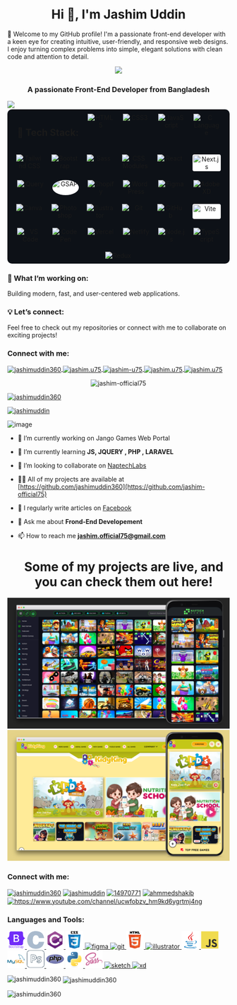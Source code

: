 
              

<h1 align="center">Hi 👋, I'm Jashim Uddin</h1>
<p>👋 Welcome to my GitHub profile! I'm a passionate front-end developer with a keen eye for creating intuitive, user-friendly, and responsive web designs. I enjoy turning complex problems into simple, elegant solutions with clean code and attention to detail.</p>


<p align="center">
<a href=""><img src="https://readme-typing-svg.herokuapp.com/?lines=Passionate+Web+Developer;Always%20learning%20new%20things&font=Fira%20Code&center=true&width=440&height=45&color=f75c7e&vCenter=true&size=22"></a>
</p>
<h3 align="center">A passionate Front-End Developer from Bangladesh</h3>
<img src="https://github.com/jashimuddin360/my_images/blob/master/%2B.jpg" >
<div align="center" style="display: flex; flex-wrap: wrap; justify-content: center; gap: 20px; padding: 10px; background-color: #0d1117; border-radius: 10px;">
<h2>🚀 Tech Stack:</h2>
<!-- 💻 Languages -->
<img src="https://img.icons8.com/color/60/html-5--v1.png" alt="HTML5" title="HTML5" width="60"/>
<img src="https://img.icons8.com/color/60/css3.png" alt="CSS3" title="CSS3" width="60"/>
<img src="https://img.icons8.com/color/60/javascript--v1.png" alt="JavaScript" title="JavaScript" width="60"/>
<img src="https://img.icons8.com/color/60/c-programming.png" alt="C Language" title="C Language" width="60"/>

<!-- 🎨 Styling -->
<img src="https://img.icons8.com/color/60/tailwind_css.png" alt="Tailwind CSS" title="Tailwind CSS" width="60"/>
<img src="https://img.icons8.com/color/60/bootstrap.png" alt="Bootstrap" title="Bootstrap" width="60"/>
<img src="https://img.icons8.com/color/60/sass.png" alt="Sass" title="Sass" width="60"/>
<img src="https://img.icons8.com/color/60/css3.png" alt="CSS Modules" title="CSS Modules" width="60"/>

<!-- ⚛️ Frameworks & Libraries -->
<img src="https://img.icons8.com/external-tal-revivo-color-tal-revivo/60/external-react-a-javascript-library-for-building-user-interfaces-logo-color-tal-revivo.png" alt="React" title="React" width="60"/>
<img src="https://cdn.jsdelivr.net/gh/devicons/devicon/icons/nextjs/nextjs-original.svg" alt="Next.js" title="Next.js" width="60" style="background-color: white; border-radius: 4px; padding: 2px;"/>
<img src="https://img.icons8.com/ios-filled/60/ffffff/jquery.png" alt="jQuery" title="jQuery" width="60"/>
<img src="https://assets.codepen.io/16327/internal/avatars/users/default.png?fit=crop&format=auto&height=512&version=1688741522&width=512" alt="GSAP" title="GSAP" width="60" style="border-radius: 50%; background-color: white;"/>

<!-- 🌐 CMS & Platforms -->
<img src="https://cdn.worldvectorlogo.com/logos/shopify.svg" alt="Shopify" title="Shopify" width="60"/>
<img src="https://img.icons8.com/color/60/wordpress.png" alt="WordPress" title="WordPress" width="60"/>

<!-- 🎨 Design Tools -->
<img src="https://img.icons8.com/color/60/figma--v1.png" alt="Figma" title="Figma" width="60"/>
<img src="https://img.icons8.com/color/60/adobe-xd.png" alt="Adobe XD" title="Adobe XD" width="60"/>
<img src="https://img.icons8.com/color/60/canva.png" alt="Canva" title="Canva" width="60"/>
<img src="https://img.icons8.com/color/60/adobe-photoshop.png" alt="Photoshop" title="Photoshop" width="60"/>
<img src="https://img.icons8.com/color/60/adobe-illustrator.png" alt="Illustrator" title="Illustrator" width="60"/>

<!-- 🧰 Tools -->
<img src="https://img.icons8.com/color/60/git.png" alt="Git" title="Git" width="60"/>
<img src="https://img.icons8.com/ios-glyphs/60/ffffff/github.png" alt="GitHub" title="GitHub" width="60"/>
<img src="https://vitejs.dev/logo.svg" alt="Vite" title="Vite" width="60" style="background-color:white; border-radius:4px; padding:2px;"/>
<img src="https://img.icons8.com/color/60/visual-studio-code-2019.png" alt="VS Code" title="VS Code" width="60"/>
<img src="https://img.icons8.com/color/60/codepen.png" alt="CodePen" title="CodePen" width="60"/>
<img src="https://assets.vercel.com/image/upload/front/favicon/vercel/favicon.ico" alt="Vercel" title="Vercel" width="60"/>
<img src="https://www.netlify.com/v3/img/components/logomark.png" alt="Netlify" title="Netlify" width="60"/>

<!-- 🖥 Node.js -->
<img src="https://img.icons8.com/color/60/nodejs.png" alt="Node.js" title="Node.js" width="60"/>

<!-- 📝 TypeScript -->
<img src="https://img.icons8.com/color/60/typescript.png" alt="TypeScript" title="TypeScript" width="60"/>

<!-- 🔴 Redux -->
<img src="https://img.icons8.com/color/60/redux.png" alt="Redux" title="Redux" width="60"/>

</div>



<h3>🚀 What I’m working on:</h3>
<p>Building modern, fast, and user-centered web applications.</p>

<h3>💡 Let’s connect:</h3>
<p>Feel free to check out my repositories or connect with me to collaborate on exciting projects!</p>

<h3 align="left">Connect with me:</h3>
<p align="left">
    <a href="https://codepen.io/jashimuddin360" target="_blank">
        <img align="center" src="https://img.icons8.com/ios/50/ffffff/codepen.png" alt="jashimuddin360" height="30" width="30" />
    </a>
    <a href="https://www.facebook.com/jashim.u75/" target="_blank">
        <img align="center" src="https://img.icons8.com/fluency/48/000000/facebook-new.png" alt="jashim.u75" height="30" width="30" />
    </a>
    <a href="https://www.linkedin.com/in/jashim-u75/" target="_blank">
        <img align="center" src="https://img.icons8.com/color/48/000000/linkedin.png" alt="jashim-u75" height="30" width="30" />
    </a>
    <a href="https://join.skype.com/invite/q3BZeGyPj6V3" target="_blank">
        <img align="center" src="https://img.icons8.com/color/48/000000/skype.png" alt="jashim.u75" height="30" width="30" />
    </a>
    <a href="https://www.instagram.com/jashim.u75/" target="_blank">
        <img align="center" src="https://img.icons8.com/fluency/48/000000/instagram-new.png" alt="jashim.u75" height="30" width="30" />
    </a>
</p>



<p align="center"> <img src="https://komarev.com/ghpvc/?username=jashimuddin360&label=Profile%20views&color=0e75b6&style=flat" alt="jashim-official75" /> </p>

<p align="left"> <a href="https://github.com/ryo-ma/github-profile-trophy"><img src="https://github-profile-trophy.vercel.app/?username=jashim-official75" alt="jashimuddin360" /></a> </p>

<p align="left"> <a href="https://twitter.com/jashimuddin" target="blank"><img src="https://img.shields.io/twitter/follow/jashimuddin?logo=twitter&style=for-the-badge" alt="jashimuddin" /></a> </p>
 
![image](https://github.com/user-attachments/assets/6191ec42-16e1-4cc8-9e2e-aa449db0a338)

- 🔭 I’m currently working on Jango Games Web Portal


- 🌱 I’m currently learning **JS, JQUERY , PHP , LARAVEL**

- 👯 I’m looking to collaborate on [NaptechLabs](https://naptechlabs.co.uk/)

- 👨‍💻 All of my projects are available at [https://github.com/jashimuddin360](https://github.com/jashim-official75)

- 📝 I regularly write articles on [Facebook](Facebook)

- 💬 Ask me about **Frond-End Developement**

- 📫 How to reach me **jashim.official75@gmail.com**
  <h1 align="center">Some of my projects are live, and you can check them out here! </h1>
  
  
[![Project Image](https://raw.githubusercontent.com/jashim-official75/All_Project_Mockup/refs/heads/master/d2c774d6268a28c167194996f5c82ba455b040d2.png)](https://naptechgames.com/)
<a href="https://kidyking.com/" target="_blank">
    <img src="https://github.com/jashim-official75/All_Project_Mockup/blob/master/7cbf98b37798df3874cf858313056aec57b82c0f.png?raw=true" alt="Project Image" />
</a>




<h3 align="left">Connect with me:</h3>
<p align="left">
<a href="https://codepen.io/jashimuddin360" target="blank"><img align="center" src="https://raw.githubusercontent.com/rahuldkjain/github-profile-readme-generator/master/src/images/icons/Social/codepen.svg" alt="jashimuddin360" height="30" width="40" /></a>
<a href="https://twitter.com/jashimuddin" target="blank"><img align="center" src="https://raw.githubusercontent.com/rahuldkjain/github-profile-readme-generator/master/src/images/icons/Social/twitter.svg" alt="jashimuddin" height="30" width="40" /></a>
<a href="https://stackoverflow.com/users/14970771" target="blank"><img align="center" src="https://raw.githubusercontent.com/rahuldkjain/github-profile-readme-generator/master/src/images/icons/Social/stack-overflow.svg" alt="14970771" height="30" width="40" /></a>
<a href="https://fb.com/ahmmedshakib" target="blank"><img align="center" src="https://raw.githubusercontent.com/rahuldkjain/github-profile-readme-generator/master/src/images/icons/Social/facebook.svg" alt="ahmmedshakib" height="30" width="40" /></a>
<a href="https://www.youtube.com/c/https://www.youtube.com/channel/ucwfobzv_hm9kd6ygrtmj4ng" target="blank"><img align="center" src="https://raw.githubusercontent.com/rahuldkjain/github-profile-readme-generator/master/src/images/icons/Social/youtube.svg" alt="https://www.youtube.com/channel/ucwfobzv_hm9kd6ygrtmj4ng" height="30" width="40" /></a>
</p>

<h3 align="left">Languages and Tools:</h3>
<p align="left"> <a href="https://getbootstrap.com" target="_blank"> <img src="https://raw.githubusercontent.com/devicons/devicon/master/icons/bootstrap/bootstrap-plain-wordmark.svg" alt="bootstrap" width="40" height="40"/> </a> <a href="https://www.cprogramming.com/" target="_blank"> <img src="https://raw.githubusercontent.com/devicons/devicon/master/icons/c/c-original.svg" alt="c" width="40" height="40"/> </a> <a href="https://www.w3schools.com/cs/" target="_blank"> <img src="https://raw.githubusercontent.com/devicons/devicon/master/icons/csharp/csharp-original.svg" alt="csharp" width="40" height="40"/> </a> <a href="https://www.w3schools.com/css/" target="_blank"> <img src="https://raw.githubusercontent.com/devicons/devicon/master/icons/css3/css3-original-wordmark.svg" alt="css3" width="40" height="40"/> </a> <a href="https://www.figma.com/" target="_blank"> <img src="https://www.vectorlogo.zone/logos/figma/figma-icon.svg" alt="figma" width="40" height="40"/> </a> <a href="https://git-scm.com/" target="_blank"> <img src="https://www.vectorlogo.zone/logos/git-scm/git-scm-icon.svg" alt="git" width="40" height="40"/> </a> <a href="https://www.w3.org/html/" target="_blank"> <img src="https://raw.githubusercontent.com/devicons/devicon/master/icons/html5/html5-original-wordmark.svg" alt="html5" width="40" height="40"/> </a> <a href="https://www.adobe.com/in/products/illustrator.html" target="_blank"> <img src="https://www.vectorlogo.zone/logos/adobe_illustrator/adobe_illustrator-icon.svg" alt="illustrator" width="40" height="40"/> </a> <a href="https://www.java.com" target="_blank"> <img src="https://raw.githubusercontent.com/devicons/devicon/master/icons/java/java-original.svg" alt="java" width="40" height="40"/> </a> <a href="https://developer.mozilla.org/en-US/docs/Web/JavaScript" target="_blank"> <img src="https://raw.githubusercontent.com/devicons/devicon/master/icons/javascript/javascript-original.svg" alt="javascript" width="40" height="40"/> </a> <a href="https://www.mysql.com/" target="_blank"> <img src="https://raw.githubusercontent.com/devicons/devicon/master/icons/mysql/mysql-original-wordmark.svg" alt="mysql" width="40" height="40"/> </a> <a href="https://www.photoshop.com/en" target="_blank"> <img src="https://raw.githubusercontent.com/devicons/devicon/master/icons/photoshop/photoshop-line.svg" alt="photoshop" width="40" height="40"/> </a> <a href="https://www.php.net" target="_blank"> <img src="https://raw.githubusercontent.com/devicons/devicon/master/icons/php/php-original.svg" alt="php" width="40" height="40"/> </a> <a href="https://www.python.org" target="_blank"> <img src="https://raw.githubusercontent.com/devicons/devicon/master/icons/python/python-original.svg" alt="python" width="40" height="40"/> </a> <a href="https://sass-lang.com" target="_blank"> <img src="https://raw.githubusercontent.com/devicons/devicon/master/icons/sass/sass-original.svg" alt="sass" width="40" height="40"/> </a> <a href="https://www.sketch.com/" target="_blank"> <img src="https://www.vectorlogo.zone/logos/sketchapp/sketchapp-icon.svg" alt="sketch" width="40" height="40"/> </a> <a href="https://www.adobe.com/products/xd.html" target="_blank"> <img src="https://cdn.worldvectorlogo.com/logos/adobe-xd.svg" alt="xd" width="40" height="40"/> </a> </p>

<p><img align="left" src="https://github-readme-stats.vercel.app/api/top-langs?username=jashim-official75&show_icons=true&locale=en&layout=compact" alt="jashimuddin360" /></p>

<p>&nbsp;<img align="center" src="https://github-readme-stats.vercel.app/api?username=jashim-official75&show_icons=true&locale=en" alt="jashimuddin360" /></p>

<p><img align="center" src="https://github-readme-streak-stats.herokuapp.com/?user=jashim-official75&" alt="jashimuddin360" /></p>
